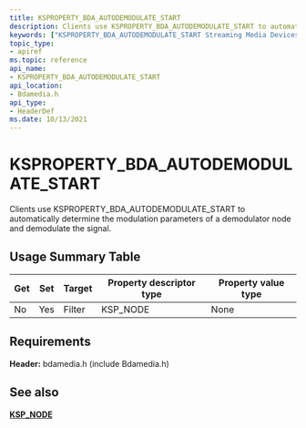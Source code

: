 ```yaml
---
title: KSPROPERTY_BDA_AUTODEMODULATE_START
description: Clients use KSPROPERTY_BDA_AUTODEMODULATE_START to automatically determine the modulation parameters of a demodulator node and demodulate the signal.
keywords: ["KSPROPERTY_BDA_AUTODEMODULATE_START Streaming Media Devices"]
topic_type:
- apiref
ms.topic: reference
api_name:
- KSPROPERTY_BDA_AUTODEMODULATE_START
api_location:
- Bdamedia.h
api_type:
- HeaderDef
ms.date: 10/13/2021
---
```


# KSPROPERTY_BDA_AUTODEMODULATE_START

Clients use KSPROPERTY_BDA_AUTODEMODULATE_START to automatically determine the modulation parameters of a demodulator node and demodulate the signal.

## Usage Summary Table

| Get | Set | Target | Property descriptor type | Property value type |
|--|--|--|--|--|
| No | Yes | Filter | KSP_NODE | None |

## Requirements

**Header:** bdamedia.h (include Bdamedia.h)

## See also

[**KSP_NODE**](/windows-hardware/drivers/ddi/ks/ns-ks-ksp_node)

